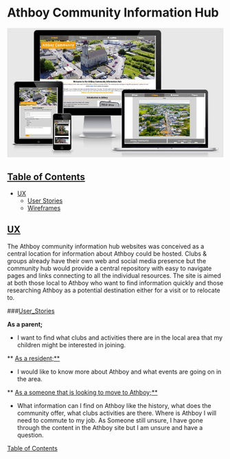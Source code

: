 # **Athboy Community Information Hub** 
<img src="/development_assets/athboy_community_hub.jpg">

## <ins>Table of Contents<ins>

- [UX](#UX) 
    - [User Stories](#User_Stories)
    - [Wireframes](#Wireframes)


## **<ins>UX</ins>**
The Athboy community information hub websites was conceived as a central location for information about Athboy could be hosted. Clubs & groups 
already have their own web and social media presence but the community hub would provide a central repository with easy to navigate pages and 
links connecting to all the individual resources. The site is aimed at both those local to Athboy who want to find information quickly and 
those researching Athboy as a potential destination either for a visit or to relocate to. 

###<ins>User_Stories</ins>

**As a parent;**
- I want to find what clubs and activities there are in the local area that my children might be interested in joining.

** <ins>As a resident;**
- I would like to know more about Athboy and what events are going on in the area.

** <ins>As a someone that is looking to move to Athboy;**
- What information can I find on Athboy like the history, what does the community offer, what clubs activities are there. Where is Athboy I will need to commute to my job.
As Someone still unsure, I have gone through the content in the Athboy site but I am unsure and have a question. 



[Table of Contents](#contents)


